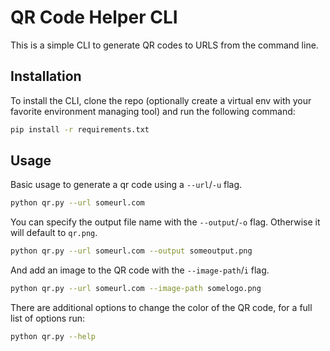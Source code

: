 # QR Code Helper CLI

This is a simple CLI to generate QR codes to URLS from the command line.

## Installation

To install the CLI, clone the repo (optionally create a virtual env with your favorite environment managing tool) and run the following command:

```bash
pip install -r requirements.txt
```

## Usage

Basic usage to generate a qr code using a `--url`/`-u` flag.

```bash
python qr.py --url someurl.com
```

You can specify the output file name with the `--output`/`-o` flag. Otherwise it will default to `qr.png`.

```bash
python qr.py --url someurl.com --output someoutput.png
```

And add an image to the QR code with the `--image-path`/`i` flag.

```bash
python qr.py --url someurl.com --image-path somelogo.png
```

There are additional options to change the color of the QR code, for a full list of options run:

```bash
python qr.py --help
```
